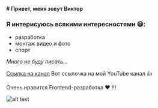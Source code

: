 **# Привет, меня зовут Виктор**

### Я интерисуюсь всякими интересностями :smile:: 
* разработка
* монтаж видео и фото
* спорт

*Много не буду писать...*

[Ссылка на канал](https://www.youtube.com/channel/UCIxb0HTC9bIh8hSTySPF-oA "Подпишись)0)") Вот ссылочка на мой YouTube канал  :thumbsup:

Очень нравится Frontend-разработка :heart: !!!

![alt text](https://www.wdmeetup.ru/img/sponsors/love-frontend.jpg)